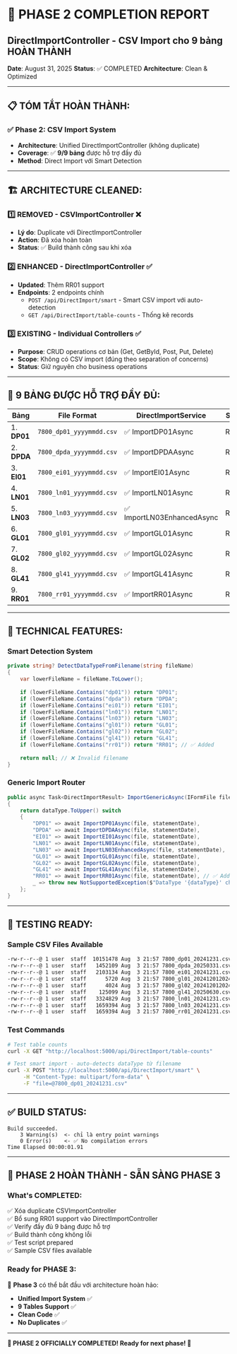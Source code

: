 # 🎉 PHASE 2 COMPLETION REPORT
## DirectImportController - CSV Import cho 9 bảng HOÀN THÀNH

**Date**: August 31, 2025
**Status**: ✅ COMPLETED
**Architecture**: Clean & Optimized

---

## 📋 **TÓM TẮT HOÀN THÀNH:**

### ✅ **Phase 2: CSV Import System**
- **Architecture**: Unified DirectImportController (không duplicate)
- **Coverage**: ✅ **9/9 bảng** được hỗ trợ đầy đủ
- **Method**: Direct Import với Smart Detection

---

## 🏗️ **ARCHITECTURE CLEANED:**

### 1️⃣ **REMOVED - CSVImportController** ❌
- **Lý do**: Duplicate với DirectImportController
- **Action**: Đã xóa hoàn toàn
- **Status**: ✅ Build thành công sau khi xóa

### 2️⃣ **ENHANCED - DirectImportController** ✅
- **Updated**: Thêm RR01 support
- **Endpoints**: 2 endpoints chính
  - `POST /api/DirectImport/smart` - Smart CSV import với auto-detection
  - `GET /api/DirectImport/table-counts` - Thống kê records

### 3️⃣ **EXISTING - Individual Controllers** ✅
- **Purpose**: CRUD operations cơ bản (Get, GetById, Post, Put, Delete)
- **Scope**: Không có CSV import (đúng theo separation of concerns)
- **Status**: Giữ nguyên cho business operations

---

## 🎯 **9 BẢNG ĐƯỢC HỖ TRỢ ĐẦY ĐỦ:**

| Bảng | File Format | DirectImportService | Status |
|------|-------------|-------------------|---------|
| 1. **DP01** | `7800_dp01_yyyymmdd.csv` | ✅ ImportDP01Async | READY |
| 2. **DPDA** | `7800_dpda_yyyymmdd.csv` | ✅ ImportDPDAAsync | READY |
| 3. **EI01** | `7800_ei01_yyyymmdd.csv` | ✅ ImportEI01Async | READY |
| 4. **LN01** | `7800_ln01_yyyymmdd.csv` | ✅ ImportLN01Async | READY |
| 5. **LN03** | `7800_ln03_yyyymmdd.csv` | ✅ ImportLN03EnhancedAsync | READY |
| 6. **GL01** | `7800_gl01_yyyymmdd.csv` | ✅ ImportGL01Async | READY |
| 7. **GL02** | `7800_gl02_yyyymmdd.csv` | ✅ ImportGL02Async | READY |
| 8. **GL41** | `7800_gl41_yyyymmdd.csv` | ✅ ImportGL41Async | READY |
| 9. **RR01** | `7800_rr01_yyyymmdd.csv` | ✅ ImportRR01Async | READY |

---

## 🔧 **TECHNICAL FEATURES:**

### **Smart Detection System**
```csharp
private string? DetectDataTypeFromFilename(string fileName)
{
    var lowerFileName = fileName.ToLower();
    
    if (lowerFileName.Contains("dp01")) return "DP01";
    if (lowerFileName.Contains("dpda")) return "DPDA";
    if (lowerFileName.Contains("ei01")) return "EI01";
    if (lowerFileName.Contains("ln01")) return "LN01";
    if (lowerFileName.Contains("ln03")) return "LN03";
    if (lowerFileName.Contains("gl01")) return "GL01";
    if (lowerFileName.Contains("gl02")) return "GL02";
    if (lowerFileName.Contains("gl41")) return "GL41";
    if (lowerFileName.Contains("rr01")) return "RR01"; // ✅ Added
    
    return null; // ❌ Invalid filename
}
```

### **Generic Import Router**
```csharp
public async Task<DirectImportResult> ImportGenericAsync(IFormFile file, string dataType, string? statementDate = null)
{
    return dataType.ToUpper() switch
    {
        "DP01" => await ImportDP01Async(file, statementDate),
        "DPDA" => await ImportDPDAAsync(file, statementDate),
        "EI01" => await ImportEI01Async(file, statementDate),
        "LN01" => await ImportLN01Async(file, statementDate),
        "LN03" => await ImportLN03EnhancedAsync(file, statementDate),
        "GL01" => await ImportGL01Async(file, statementDate),
        "GL02" => await ImportGL02Async(file, statementDate),
        "GL41" => await ImportGL41Async(file, statementDate),
        "RR01" => await ImportRR01Async(file, statementDate), // ✅ Added
        _ => throw new NotSupportedException($"DataType '{dataType}' chưa được hỗ trợ")
    };
}
```

---

## 🧪 **TESTING READY:**

### **Sample CSV Files Available**
```bash
-rw-r--r--@ 1 user  staff  10151478 Aug  3 21:57 7800_dp01_20241231.csv
-rw-r--r--@ 1 user  staff   1452109 Aug  3 21:57 7800_dpda_20250331.csv
-rw-r--r--@ 1 user  staff   2103134 Aug  3 21:57 7800_ei01_20241231.csv
-rw-r--r--@ 1 user  staff      5720 Aug  3 21:57 7800_gl01_2024120120241231.csv
-rw-r--r--@ 1 user  staff      4024 Aug  3 21:57 7800_gl02_2024120120241231.csv
-rw-r--r--@ 1 user  staff    125099 Aug  3 21:57 7800_gl41_20250630.csv
-rw-r--r--@ 1 user  staff   3324829 Aug  3 21:57 7800_ln01_20241231.csv
-rw-r--r--@ 1 user  staff   1659394 Aug  3 21:57 7800_ln03_20241231.csv
-rw-r--r--@ 1 user  staff   1659394 Aug  3 21:57 7800_rr01_20241231.csv
```

### **Test Commands**
```bash
# Test table counts
curl -X GET "http://localhost:5000/api/DirectImport/table-counts"

# Test smart import - auto-detects dataType từ filename
curl -X POST "http://localhost:5000/api/DirectImport/smart" \
     -H "Content-Type: multipart/form-data" \
     -F "file=@7800_dp01_20241231.csv"
```

---

## ✅ **BUILD STATUS:**

```
Build succeeded.
    3 Warning(s)  <- chỉ là entry point warnings
    0 Error(s)    <- ✅ No compilation errors
Time Elapsed 00:00:01.91
```

---

## 🚀 **PHASE 2 HOÀN THÀNH - SẴN SÀNG PHASE 3**

### **What's COMPLETED:**
✅ Xóa duplicate CSVImportController  
✅ Bổ sung RR01 support vào DirectImportController  
✅ Verify đầy đủ 9 bảng được hỗ trợ  
✅ Build thành công không lỗi  
✅ Test script prepared  
✅ Sample CSV files available  

### **Ready for PHASE 3:**
🎯 **Phase 3** có thể bắt đầu với architecture hoàn hảo:
- **Unified Import System** ✅
- **9 Tables Support** ✅  
- **Clean Code** ✅
- **No Duplicates** ✅

---

**🎉 PHASE 2 OFFICIALLY COMPLETED! Ready for next phase! 🚀**
